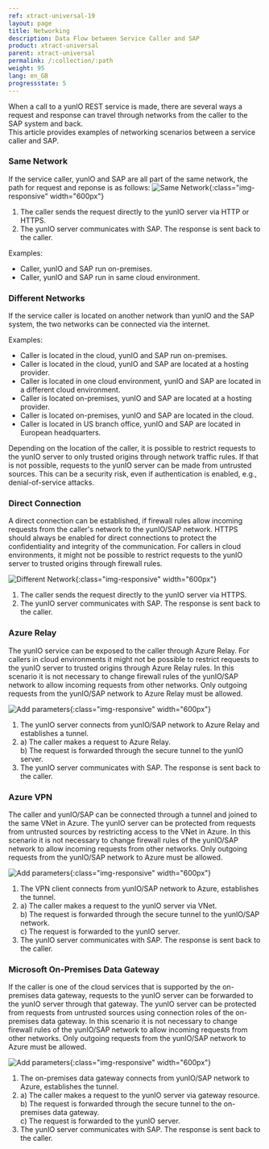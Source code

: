 ```yaml
---
ref: xtract-universal-19
layout: page
title: Networking
description: Data Flow between Service Caller and SAP
product: xtract-universal
parent: xtract-universal
permalink: /:collection/:path
weight: 95
lang: en_GB
progressstate: 5
---
```



When a call to a yunIO REST service is made, there are several ways a request and response can travel through networks from the caller to the SAP system and back. <br>
This article provides examples of networking scenarios between a service caller and SAP.<br>


### Same Network

If the service caller, yunIO and SAP are all part of the same network, the path for request and reponse is as follows:
![Same Network](/img/contents/yunio/ts-knowledge-base_same-network.png){:class="img-responsive" width="600px"}

1. The caller sends the request directly to the yunIO server via HTTP or HTTPS.
2. The yunIO server communicates with SAP. The response is sent back to the caller. 

Examples:
- Caller, yunIO and SAP run on-premises.
- Caller, yunIO and SAP run in same cloud environment. 

### Different Networks

If the service caller is located on another network than yunIO and the SAP system, the two networks can be connected via the internet.

Examples:
- Caller is located in the cloud, yunIO and SAP run on-premises.
- Caller is located in the cloud, yunIO and SAP are located at a hosting provider. 
- Caller is located in one cloud environment, yunIO and SAP are located in a different cloud environment.
- Caller is located on-premises, yunIO and SAP are located at a hosting provider. 
- Caller is located on-premises, yunIO and SAP are located in the cloud.
- Caller is located in US branch office, yunIO and SAP are located in European headquarters.

Depending on the location of the caller, it is possible to restrict requests to the yunIO server to only trusted origins through network traffic rules. 
If that is not possible, requests to the yunIO server can be made from untrusted sources. This can be a security risk, even if authentication is enabled, e.g., denial-of-service attacks.

### Direct Connection

A direct connection can be established, if firewall rules allow incoming requests from the caller's network to the yunIO/SAP network. 
HTTPS should always be enabled for direct connections to protect the confidentiality and integrity of the communication.
For callers in cloud environments, it might not be possible to restrict requests to the yunIO server to trusted origins through firewall rules.

![Different Network](/img/contents/yunio/ts-knowledge-base_directly-open-port.png){:class="img-responsive" width="600px"}

1. The caller sends the request directly to the yunIO server via HTTPS.
2. The yunIO server communicates with SAP. The response is sent back to the caller. 

### Azure Relay
The yunIO service can be exposed to the caller through Azure Relay.
For callers in cloud environments it might not be possible to restrict requests to the yunIO server to trusted origins through Azure Relay rules.
In this scenario it is not necessary to change firewall rules of the yunIO/SAP network to allow incoming requests from other networks. 
Only outgoing requests from the yunIO/SAP network to Azure Relay must be allowed.

![Add parameters](/img/contents/yunio/ts-knowledge-base_azure-relay.png){:class="img-responsive" width="600px"}

1. The yunIO server connects from yunIO/SAP network to Azure Relay and establishes a tunnel.
2. a) The caller makes a request to Azure Relay.<br>
b) The request is forwarded through the secure tunnel to the yunIO server.
3. The yunIO server communicates with SAP. The response is sent back to the caller. 

### Azure VPN
The caller and yunIO/SAP can be connected through a tunnel and joined to the same VNet in Azure.
The yunIO server can be protected from requests from untrusted sources by restricting access to the VNet in Azure.
In this scenario it is not necessary to change firewall rules of the yunIO/SAP network to allow incoming requests from other networks. 
Only outgoing requests from the yunIO/SAP network to Azure must be allowed.

![Add parameters](/img/contents/yunio/ts-knowledge-base_azure-vpn.png){:class="img-responsive" width="600px"}

1. The VPN client connects from yunIO/SAP network to Azure, establishes the tunnel.
2. a) The caller makes a request to the yunIO server via VNet.<br>
b) The request is forwarded through the secure tunnel to the yunIO/SAP network.<br>
c) The request is forwarded to the yunIO server.
3. The yunIO server communicates with SAP. The response is sent back to the caller. 


### Microsoft On-Premises Data Gateway
If the caller is one of the cloud services that is supported by the on-premises data gateway, requests to the yunIO server can be forwarded to the yunIO server through that gateway.
The yunIO server can be protected from requests from untrusted sources using connection roles of the on-premises data gateway.
In this scenario it is not necessary to change firewall rules of the yunIO/SAP network to allow incoming requests from other networks. 
Only outgoing requests from the yunIO/SAP network to Azure must be allowed.

![Add parameters](/img/contents/yunio/ts-knowledge-base_azure-data-gateway.png){:class="img-responsive" width="600px"}

1. The on-premises data gateway connects from yunIO/SAP network to Azure, establishes the tunnel.
2. a) The caller makes a request to the yunIO server via gateway resource.<br>
b) The request is forwarded through the secure tunnel to the on-premises data gateway.<br>
c) The request is forwarded to the yunIO server.
3. The yunIO server communicates with SAP. The response is sent back to the caller. 

